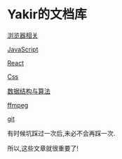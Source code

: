 # Yakir的文档库

[浏览器相关](/浏览器相关.md)

[JavaScript](JavaScript.md)

[React](/React.md)

[Css](Css.md)

[数据结构与算法](数据结构与算法.md)

[ffmpeg](/ffmpeg.md)

[git](/git.md)



有时候坑踩过一次后,未必不会再踩一次.

所以,这些文章就很重要了!

